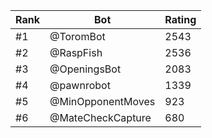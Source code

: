 Rank|Bot|Rating
---|---|---
#1|@ToromBot|2543
#2|@RaspFish|2536
#3|@OpeningsBot|2083
#4|@pawnrobot|1339
#5|@MinOpponentMoves|923
#6|@MateCheckCapture|680
